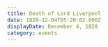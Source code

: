```yaml
---
title: Death of Lord Liverpool
date: 1828-12-04T05:20:02.000Z
displayDate: December 4, 1828
category: events
---
```


